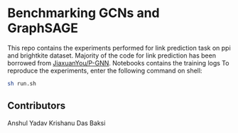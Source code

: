 # Benchmarking GCNs and GraphSAGE
This repo contains the experiments performed for link prediction task on ppi and brightkite dataset.
Majority of the code for link prediction has been borrowed from [JiaxuanYou/P-GNN](https://github.com/JiaxuanYou/P-GNN). Notebooks contains the training logs
To reproduce the experiments, enter the following command on shell:
```bash
sh run.sh
```
## Contributors
Anshul Yadav
Krishanu Das Baksi